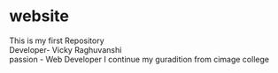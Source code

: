 # website
This is my first Repository<br>
Developer- Vicky Raghuvanshi<br>
 passion - Web Developer
 I continue my guradition from cimage college
